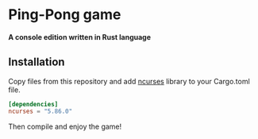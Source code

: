 # Ping-Pong game
#### A console edition written in Rust language

## Installation
Copy files from this repository and add [ncurses](https://crates.io/crates/ncurses) library to your Cargo.toml file.
```toml
[dependencies]
ncurses = "5.86.0"
```

Then compile and enjoy the game!
